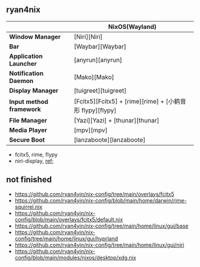 ## ryan4nix

|                            | NixOS(Wayland)                                            |
| -------------------------- | --------------------------------------------------------- |
| **Window Manager**         | [Niri][Niri]                                              |
| **Bar**                    | [Waybar][Waybar]                                          |
| **Application Launcher**   | [anyrun][anyrun]                                          |
| **Notification Daemon**    | [Mako][Mako]                                              |
| **Display Manager**        | [tuigreet][tuigreet]                                      |
| **Input method framework** | [Fcitx5][Fcitx5] + [rime][rime] + [小鹤音形 flypy][flypy] |
| **File Manager**           | [Yazi][Yazi] + [thunar][thunar]                           |
| **Media Player**           | [mpv][mpv]                                                |
| **Secure Boot**            | [lanzaboote][lanzaboote]                                  |

- fcitx5, rime, flypy
- niri-display, [ref](https://github.com/ryan4yin/nix-config/blob/main/hosts/idols-ai/home.nix);

## not finished

- https://github.com/ryan4yin/nix-config/tree/main/overlays/fcitx5
- https://github.com/ryan4yin/nix-config/blob/main/home/darwin/rime-squirrel.nix
- https://github.com/ryan4yin/nix-config/blob/main/overlays/fcitx5/default.nix
- https://github.com/ryan4yin/nix-config/tree/main/home/linux/gui/base
- https://github.com/ryan4yin/nix-config/tree/main/home/linux/gui/hyprland
- https://github.com/ryan4yin/nix-config/tree/main/home/linux/gui/niri
- https://github.com/ryan4yin/nix-config/blob/main/modules/nixos/desktop/xdg.nix
